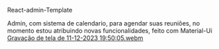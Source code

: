 React-admin-Template

Admin, com sistema de calendario, para agendar suas reuniões, no momento estou atribuindo novas funcionalidades, feito com Material-Ui
[Gravação de tela de 11-12-2023 19:50:05.webm](https://github.com/luizzfranca/React-admin-Template/assets/70065768/ee09fd68-e52f-4109-a835-d25f41712a52)
